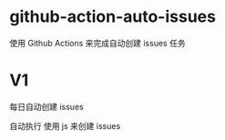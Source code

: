 # github-action-auto-issues

使用 Github Actions 来完成自动创建 issues 任务

# V1

每日自动创建 issues

自动执行
使用 js 来创建 issues
